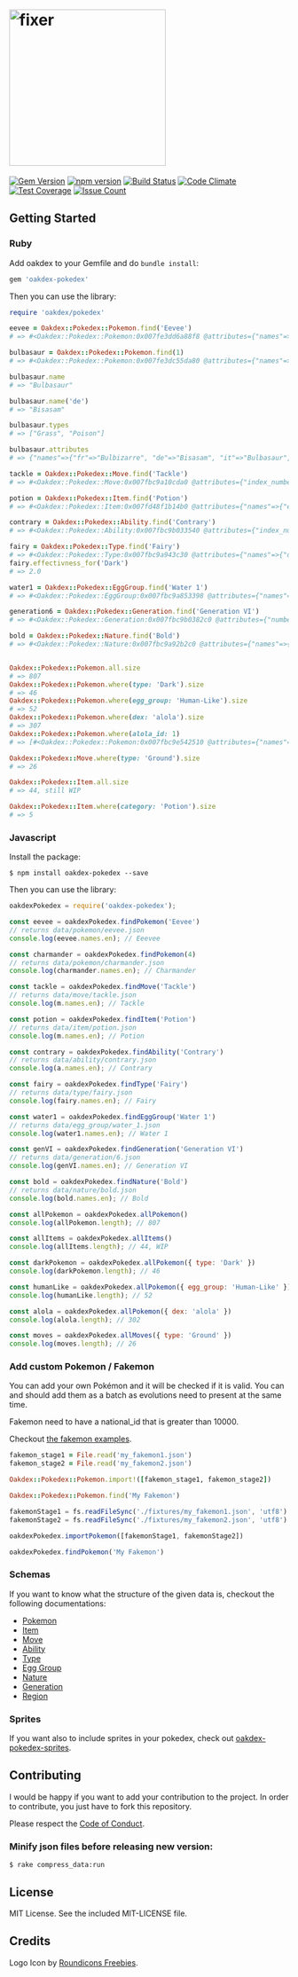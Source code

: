 # <img src="https://v20.imgup.net/oakdex_logfbad.png" alt="fixer" width=282>

[![Gem Version](https://badge.fury.io/rb/oakdex-pokedex.svg)](https://badge.fury.io/rb/oakdex-pokedex) [![npm version](https://badge.fury.io/js/oakdex-pokedex.svg)](https://badge.fury.io/js/oakdex-pokedex) [![Build Status](https://travis-ci.org/jalyna/oakdex-pokedex.svg?branch=master)](https://travis-ci.org/jalyna/oakdex-pokedex) [![Code Climate](https://codeclimate.com/github/jalyna/oakdex-pokedex/badges/gpa.svg)](https://codeclimate.com/github/jalyna/oakdex-pokedex) [![Test Coverage](https://codeclimate.com/github/jalyna/oakdex-pokedex/badges/coverage.svg)](https://codeclimate.com/github/jalyna/oakdex-pokedex/coverage) [![Issue Count](https://codeclimate.com/github/jalyna/oakdex-pokedex/badges/issue_count.svg)](https://codeclimate.com/github/jalyna/oakdex-pokedex)


## Getting Started

### Ruby

Add oakdex to your Gemfile and do `bundle install`:

```ruby
gem 'oakdex-pokedex'
```

Then you can use the library:

```ruby
require 'oakdex/pokedex'

eevee = Oakdex::Pokedex::Pokemon.find('Eevee')
# => #<Oakdex::Pokedex::Pokemon:0x007fe3dd6a88f8 @attributes={"names"=>{"fr"=>"Évoli", "de"=>"Evoli", "it"=>"Eevee", "en"=>"Eevee"}, "national_id"=>133 ...>

bulbasaur = Oakdex::Pokedex::Pokemon.find(1)
# => #<Oakdex::Pokedex::Pokemon:0x007fe3dc55da80 @attributes={"names"=>{"fr"=>"Bulbizarre", "de"=>"Bisasam", ...>

bulbasaur.name
# => "Bulbasaur"

bulbasaur.name('de')
# => "Bisasam"

bulbasaur.types
# => ["Grass", "Poison"]

bulbasaur.attributes
# => {"names"=>{"fr"=>"Bulbizarre", "de"=>"Bisasam", "it"=>"Bulbasaur", "en"=>"Bulbasaur"}, "national_id"=>1, "types"=>["Grass", "Poison"], "abilities"=>[{"name"=>"Overgrow"}, {"name"=>"Chlorophyll", "hidden"=>true}], "gender_ratios"=>{"male"=>87.5, "female"=>12.5}, "catch_rate"=>45, "egg_groups"=...}

tackle = Oakdex::Pokedex::Move.find('Tackle')
# => #<Oakdex::Pokedex::Move:0x007fbc9a10cda0 @attributes={"index_number"=>33, "pp"=>35, "max_pp"=>56, "power"=>50, "accuracy"=>100, "category"=>"physical", "priority"=>0, "target"=>"target", ...>

potion = Oakdex::Pokedex::Item.find('Potion')
# => #<Oakdex::Pokedex::Item:0x007fd48f1b14b0 @attributes={"names"=>{"en"=>"Potion", "de"=>"Trank", "fr"=>"Potion, ...>

contrary = Oakdex::Pokedex::Ability.find('Contrary')
# => #<Oakdex::Pokedex::Ability:0x007fbc9b033540 @attributes={"index_number"=>126, "names"=>{"fr"=>"Contestation", "de"=>"Umkehrung", "it"=>"Inversione", "en"=>"Contrary"}, "descriptions"=>{"en"=>"Inverts stat modifiers.", "de"=>"Attacken, die einen Statuswert des Pokémon erhöhen würden, senken ihn und umgekehrt."}}>

fairy = Oakdex::Pokedex::Type.find('Fairy')
# => #<Oakdex::Pokedex::Type:0x007fbc9a943c30 @attributes={"names"=>{"de"=>"Fee", "gr"=>"νεράιδα Neraida", "it"=>"Folletto", "pl"=>"Baśniowy (XY13) Bajkowy (XY46)", "en"=>"Fairy"}, "effectivness"=>{"Normal"=>1.0, "Fighting"=>2.0, "Flying"=>1.0, "Poison"=>0.5, "Ground"=>1.0, "Rock"=>1.0, "Bug"=>1.0, "Ghost"=>1.0, "Steel"=>0.5, "Fire"=>0.5, "Water"=>1.0, "Grass"=>1.0, "Electric"=>1.0, "Psychic"=>1.0, "Ice"=>1.0, "Dragon"=>2.0, "Dark"=>2.0, "Fairy"=>1.0}, "color"=>"#D685AD"}>
fairy.effectivness_for('Dark')
# => 2.0

water1 = Oakdex::Pokedex::EggGroup.find('Water 1')
# => #<Oakdex::Pokedex::EggGroup:0x007fbc9a853398 @attributes={"names"=>{"en"=>"Water 1", "jp"=>"すいちゅう1 (水中1) Suichū1", "fr"=>"Eau 1", "de"=>"Wasser 1", "it"=>"Acqua 1", "es"=>"Agua 1"}}>

generation6 = Oakdex::Pokedex::Generation.find('Generation VI')
# => #<Oakdex::Pokedex::Generation:0x007fbc9b0382c0 @attributes={"number"=>6, "dex_name"=>"kalos_id", "names"=>{"en"=>"Generation VI", "de"=>"Generation VI"}, "games"=>[{"en"=>"X", "de"=>"X"}, {"en"=>"Y", "de"=>"Y"}, {"en"=>"Omega Ruby", "de"=>"Omega Rubin"}, {"en"=>"Alpha Sapphire", "de"=>"Alpha Saphir"}]}>

bold = Oakdex::Pokedex::Nature.find('Bold')
# => #<Oakdex::Pokedex::Nature:0x007fbc9a92b2c0 @attributes={"names"=>{"en"=>"Bold", "de"=>"Kühn"}, "increased_stat"=>"def", "decreased_stat"=>"atk", "favorite_flavor"=>"Sour", "disliked_flavor"=>"Spicy"}>


Oakdex::Pokedex::Pokemon.all.size
# => 807
Oakdex::Pokedex::Pokemon.where(type: 'Dark').size
# => 46
Oakdex::Pokedex::Pokemon.where(egg_group: 'Human-Like').size
# => 52
Oakdex::Pokedex::Pokemon.where(dex: 'alola').size
# => 307
Oakdex::Pokedex::Pokemon.where(alola_id: 1)
# => [#<Oakdex::Pokedex::Pokemon:0x007fbc9e542510 @attributes={"names"=>{"en"=>"Rowlet", "jp"=>"モクロー Mokuroh", "fr"=>"Brindibou", "es"=>"Rowlet", "de"=>"Bauz", "it"=>"Rowlet"}, "national_id"=>722, "alola_id"=>1, ...>]

Oakdex::Pokedex::Move.where(type: 'Ground').size
# => 26

Oakdex::Pokedex::Item.all.size
# => 44, still WIP

Oakdex::Pokedex::Item.where(category: 'Potion').size
# => 5
```


### Javascript

Install the package:

```
$ npm install oakdex-pokedex --save
```

Then you can use the library:

```js
oakdexPokedex = require('oakdex-pokedex');

const eevee = oakdexPokedex.findPokemon('Eevee')
// returns data/pokemon/eevee.json
console.log(eevee.names.en); // Eeevee

const charmander = oakdexPokedex.findPokemon(4)
// returns data/pokemon/charmander.json
console.log(charmander.names.en); // Charmander

const tackle = oakdexPokedex.findMove('Tackle')
// returns data/move/tackle.json
console.log(m.names.en); // Tackle

const potion = oakdexPokedex.findItem('Potion')
// returns data/item/potion.json
console.log(m.names.en); // Potion

const contrary = oakdexPokedex.findAbility('Contrary')
// returns data/ability/contrary.json
console.log(a.names.en); // Contrary

const fairy = oakdexPokedex.findType('Fairy')
// returns data/type/fairy.json
console.log(fairy.names.en); // Fairy

const water1 = oakdexPokedex.findEggGroup('Water 1')
// returns data/egg_group/water_1.json
console.log(water1.names.en); // Water 1

const genVI = oakdexPokedex.findGeneration('Generation VI')
// returns data/generation/6.json
console.log(genVI.names.en); // Generation VI

const bold = oakdexPokedex.findNature('Bold')
// returns data/nature/bold.json
console.log(bold.names.en); // Bold

const allPokemon = oakdexPokedex.allPokemon()
console.log(allPokemon.length); // 807

const allItems = oakdexPokedex.allItems()
console.log(allItems.length); // 44, WIP

const darkPokemon = oakdexPokedex.allPokemon({ type: 'Dark' })
console.log(darkPokemon.length); // 46

const humanLike = oakdexPokedex.allPokemon({ egg_group: 'Human-Like' })
console.log(humanLike.length); // 52

const alola = oakdexPokedex.allPokemon({ dex: 'alola' })
console.log(alola.length); // 302

const moves = oakdexPokedex.allMoves({ type: 'Ground' })
console.log(moves.length); // 26
```


### Add custom Pokemon / Fakemon

You can add your own Pokémon and it will be checked if it is valid. You can and should add them as a batch as evolutions need to present at the same time.

Fakemon need to have a national_id that is greater than 10000.

Checkout [the fakemon examples](fixtures).

```rb
fakemon_stage1 = File.read('my_fakemon1.json')
fakemon_stage2 = File.read('my_fakemon2.json')

Oakdex::Pokedex::Pokemon.import!([fakemon_stage1, fakemon_stage2])

Oakdex::Pokedex::Pokemon.find('My Fakemon')
```

```js
fakemonStage1 = fs.readFileSync('./fixtures/my_fakemon1.json', 'utf8')
fakemonStage2 = fs.readFileSync('./fixtures/my_fakemon2.json', 'utf8')

oakdexPokedex.importPokemon([fakemonStage1, fakemonStage2])

oakdexPokedex.findPokemon('My Fakemon')
```


### Schemas

If you want to know what the structure of the given data is, checkout the following documentations:

- [Pokemon](doc/pokemon.md)
- [Item](doc/item.md)
- [Move](doc/move.md)
- [Ability](doc/ability.md)
- [Type](doc/type.md)
- [Egg Group](doc/egg_group.md)
- [Nature](doc/nature.md)
- [Generation](doc/generation.md)
- [Region](doc/region.md)


### Sprites

If you want also to include sprites in your pokedex, check out [oakdex-pokedex-sprites](https://github.com/jalyna/oakdex-pokedex-sprites).

## Contributing

I would be happy if you want to add your contribution to the project. In order to contribute, you just have to fork this repository.

Please respect the [Code of Conduct](//github.com/jalyna/oakdex-pokedex/blob/master/CODE_OF_CONDUCT.md).

### Minify json files before releasing new version:

```
$ rake compress_data:run
```

## License

MIT License. See the included MIT-LICENSE file.

## Credits

Logo Icon by [Roundicons Freebies](http://www.flaticon.com/authors/roundicons-freebies).
